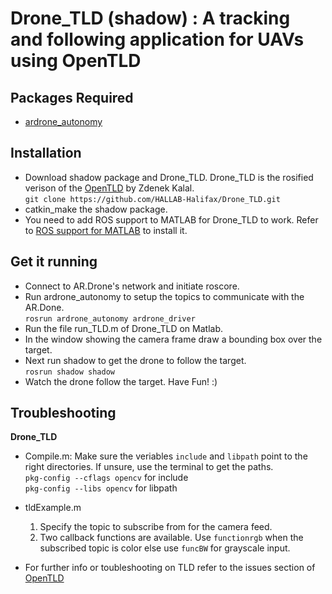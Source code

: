 # Drone_TLD (shadow) : A tracking and following application for UAVs using OpenTLD 

## Packages Required
- [ardrone_autonomy](https://github.com/AutonomyLab/ardrone_autonomy)

## Installation
- Download shadow package and Drone_TLD. Drone_TLD is the rosified verison of the [OpenTLD](https://github.com/zk00006/OpenTLD) by Zdenek Kalal.   
`git clone https://github.com/HALLAB-Halifax/Drone_TLD.git`
- catkin_make the shadow package.
- You need to add ROS support to MATLAB for Drone_TLD to work. Refer to [ROS support for MATLAB](http://www.mathworks.com/hardware-support/robot-operating-system.html?refresh=true) to install it.

## Get it running
- Connect to AR.Drone's network and initiate roscore.
- Run ardrone_autonomy to setup the topics to communicate with the AR.Done.  
`rosrun ardrone_autonomy ardrone_driver`
- Run the file run_TLD.m of Drone_TLD on Matlab.
- In the window showing the camera frame draw a bounding box over the target.
- Next run shadow to get the drone to follow the target.   
`rosrun shadow shadow`
- Watch the drone follow the target. Have Fun! :)
 
## Troubleshooting

**Drone_TLD**

- Compile.m: Make sure the veriables `include` and `libpath` point to the right directories. If unsure, use the terminal to get the paths.  
`pkg-config --cflags opencv` for include   
`pkg-config --libs opencv` for libpath
	
- tldExample.m  
	1) Specify the topic to subscribe from for the camera feed.  
	2) Two callback functions are available. Use `functionrgb` when the subscribed topic is color else use `funcBW` for grayscale input.

- For further info or toubleshooting on TLD refer to the issues section of [OpenTLD](https://github.com/zk00006/OpenTLD)
